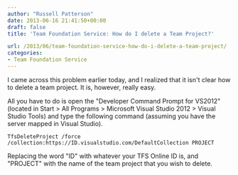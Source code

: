 ```yaml
---
author: "Russell Patterson"
date: 2013-06-16 21:41:50+00:00
draft: false
title: 'Team Foundation Service: How do I delete a Team Project?'

url: /2013/06/team-foundation-service-how-do-i-delete-a-team-project/
categories:
- Team Foundation Service
---
```


I came across this problem earlier today, and I realized that it isn't clear how to delete a team project. It is, however, really easy.

All you have to do is open the "Developer Command Prompt for VS2012" (located in Start > All Programs > Microsoft Visual Studio 2012 > Visual Studio Tools) and type the following command (assuming you have the server mapped in Visual Studio).

`TfsDeleteProject /force /collection:https://ID.visualstudio.com/DefaultCollection PROJECT`

Replacing the word "ID" with whatever your TFS Online ID is, and "PROJECT" with the name of the team project that you wish to delete.
